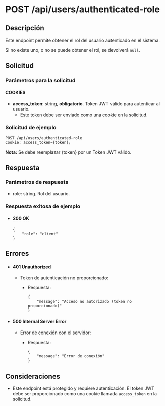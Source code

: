 # POST /api/users/authenticated-role

## Descripción

Este endpoint permite obtener el rol del usuario autenticado en el sistema.

Si no existe uno, o no se puede obtener el rol, se devolverá `null`.

## Solicitud

### Parámetros para la solicitud

#### COOKIES

- **access_token**: string, **obligatorio**. Token JWT válido para autenticar al usuario.
  - Este token debe ser enviado como una cookie en la solicitud.

### Solicitud de ejemplo

```
POST /api/users/authenticated-role
Cookie: access_token={token};
```

**Nota:** Se debe reemplazar {token} por un Token JWT válido.

## Respuesta

### Parámetros de respuesta

- role: string. Rol del usuario.

### Respuesta exitosa de ejemplo

- #### 200 OK

  ```
  {
      "role": "client"
  }
  ```

## Errores

- #### 401 Unauthorized

  - Token de autenticación no proporcionado:

    - Respuesta:

      ```
      {
          "message": "Acceso no autorizado (token no proporcionado)"
      }
      ```

- #### 500 Internal Server Error

  - Error de conexión con el servidor:

    - Respuesta:

      ```
      {
          "message": "Error de conexión"
      }
      ```

## Consideraciones

- Este endpoint está protegido y requiere autenticación. El token JWT debe ser proporcionado como una cookie llamada `access_token` en la solicitud.
